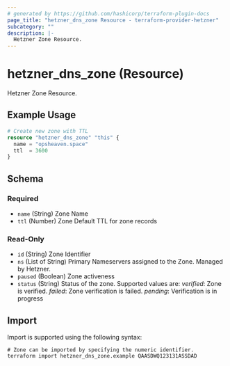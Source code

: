 ```yaml
---
# generated by https://github.com/hashicorp/terraform-plugin-docs
page_title: "hetzner_dns_zone Resource - terraform-provider-hetzner"
subcategory: ""
description: |-
  Hetzner Zone Resource.
---
```


# hetzner_dns_zone (Resource)

Hetzner Zone Resource.

## Example Usage

```terraform
# Create new zone with TTL
resource "hetzner_dns_zone" "this" {
  name = "opsheaven.space"
  ttl  = 3600
}
```

<!-- schema generated by tfplugindocs -->
## Schema

### Required

- `name` (String) Zone Name
- `ttl` (Number) Zone Default TTL for zone records

### Read-Only

- `id` (String) Zone Identifier
- `ns` (List of String) Primary Nameservers assigned to the Zone. Managed by Hetzner.
- `paused` (Boolean) Zone activeness
- `status` (String) Status of the zone. Supported values are:
			*verified*: Zone is verified.
			*failed*: Zone verification is failed.
			*pending*: Verification is in progress

## Import

Import is supported using the following syntax:

```shell
# Zone can be imported by specifying the numeric identifier.
terraform import hetzner_dns_zone.example QAASDWQ123131ASSDAD
```

